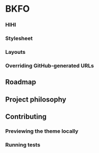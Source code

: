 
# BKFO 

### HIHI 



### Stylesheet


### Layouts



### Overriding GitHub-generated URLs


## Roadmap



## Project philosophy

## Contributing


### Previewing the theme locally


### Running tests


